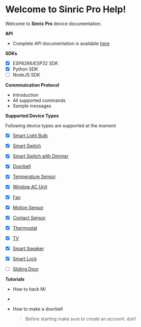 # Welcome to Sinric Pro Help!

Welcome to **Sinric Pro** device documentation.

**API**
 - Complete API documentation is available [here](https://apidocs.sinric.pro/)

**SDKs**
 - [x] ESP8266/ESP32 SDK
 - [x] Python SDK
 - [ ] NodeJS SDK

**Commnuication Protocol**
 - Introduction
 - All supported commands 
 - Sample messages

**Supported Device Types**

Following device types are supported at the moment

 - [x] [Smart Light Bulb](devices/Smart%20Light%20Bulb.md)
 - [x] [Smart Switch](devices/Smart%20Switch.md)
 - [x] [Smart Switch with Dimmer](devices/Smart%20Switch%20with%20Dimmer.md)
 - [x] [Doorbell](devices/Doorbell.md)
 - [x] [Temperature Sensor](devices/Temperature%20Sensor.md)
 - [x] [Window AC Unit](devices/Window%20AC%20Unit.md)
 - [x] [Fan](devices/Fan.md)
 - [x] [Motion Sensor](devices/Motion%20Sensor.md)
 - [x] [Contact Sensor](devices/Contact%20Sensor.md)
 - [x] [Thermostat](devices/Thermostat.md)
 - [x] [TV](devices/TV.md)
 - [x] [Smart Speaker](devices/Smart%20Light%20Bulb.md)
 - [x] [Smart Lock](devices/Smart%20Light%20Bulb.md)
 - [ ] [Sliding Door](devices/Sliding%20Door.md)
 

**Tutorials**
 - How to hack Mi
 - 
 - How to make a doorbell
 
	> Before starting make sure to create an account. duh!

        

<!--stackedit_data:
eyJoaXN0b3J5IjpbLTE5OTQ5NjcxODVdfQ==
-->